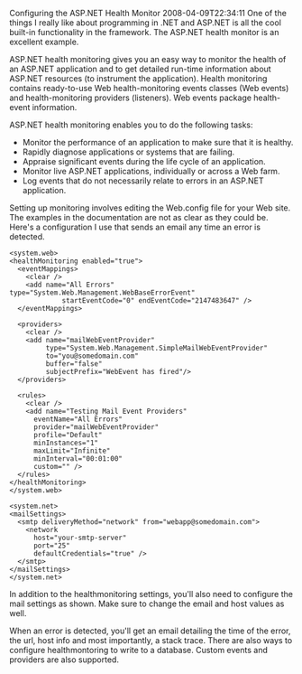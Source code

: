 Configuring the ASP.NET Health Monitor
2008-04-09T22:34:11
One of the things I really like about programming in .NET and ASP.NET is all the cool built-in functionality in the framework. The ASP.NET health monitor is an excellent example.

ASP.NET health monitoring gives you an easy way to monitor the health of an ASP.NET application and to get detailed run-time information about ASP.NET resources (to instrument the application). Health monitoring contains ready-to-use Web health-monitoring events classes (Web events) and health-monitoring providers (listeners). Web events package health-event information.

ASP.NET health monitoring enables you to do the following tasks:

  * Monitor the performance of an application to make sure that it is healthy. 
  * Rapidly diagnose applications or systems that are failing. 
  * Appraise significant events during the life cycle of an application. 
  * Monitor live ASP.NET applications, individually or across a Web farm. 
  * Log events that do not necessarily relate to errors in an ASP.NET application. 

Setting up monitoring involves editing the Web.config file for your Web site. The examples in the documentation are not as clear as they could be. Here's a configuration I use that sends an email any time an error is detected.
    
    <system.web>
    <healthMonitoring enabled="true">
      <eventMappings>
        <clear />
        <add name="All Errors" type="System.Web.Management.WebBaseErrorEvent"
                 startEventCode="0" endEventCode="2147483647" />
      </eventMappings>
    
      <providers>
        <clear />
        <add name="mailWebEventProvider"
             type="System.Web.Management.SimpleMailWebEventProvider"
             to="you@somedomain.com"
             buffer="false"
             subjectPrefix="WebEvent has fired"/>
      </providers>
    
      <rules>
        <clear />
        <add name="Testing Mail Event Providers"           
          eventName="All Errors"           
          provider="mailWebEventProvider"          
          profile="Default"          
          minInstances="1" 
          maxLimit="Infinite"
          minInterval="00:01:00"
          custom="" />
      </rules>
    </healthMonitoring>
    </system.web>
    
    <system.net>
    <mailSettings>
      <smtp deliveryMethod="network" from="webapp@somedomain.com">
        <network
          host="your-smtp-server"
          port="25"
          defaultCredentials="true" />
      </smtp>
    </mailSettings>
    </system.net>

In addition to the healthmonitoring settings, you'll also need to configure the mail settings as shown. Make sure to change the email and host values as well.

When an error is detected, you'll get an email detailing the time of the error, the url, host info and most importantly, a stack trace. There are also ways to configure healthmontoring to write to a database. Custom events and providers are also supported.
